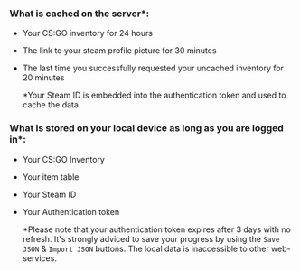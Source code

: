 ### What is cached on the server\*:

- Your CS:GO inventory for 24 hours
- The link to your steam profile picture for 30 minutes
- The last time you successfully requested your uncached inventory for 20 minutes

  \*Your Steam ID is embedded into the authentication token and used to cache the data

### What is stored on your local device as long as you are logged in\*:

- Your CS:GO Inventory
- Your item table
- Your Steam ID
- Your Authentication token

  \*Please note that your authentication token expires after 3 days with no refresh. It's strongly adviced to save your progress by using the `Save JSON` & `Import JSON` buttons. The local data is inaccessible to other web-services.
